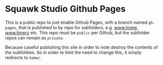 # Squawk Studio Github Pages

This is a public repo to just enable Github Pages, with a branch named `gh-pages`, that is published to by repo for subfolders, e.g. www.home, www.timerz etc.
This repo must be `public` per Github, but the subfolder repos can remain as `private`.

Because caseful publishing this site in order to note destroy the contents of the subfoldres. So in order to limit the need to change this, it simply redirects to `home/`.
